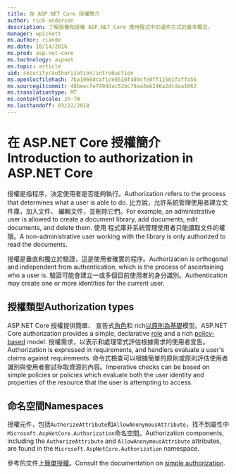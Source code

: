 ```yaml
---
title: 在 ASP.NET Core 授權簡介
author: rick-anderson
description: 了解授權和授權 ASP.NET Core 應用程式中的運作方式的基本概念。
manager: wpickett
ms.author: riande
ms.date: 10/14/2016
ms.prod: asp.net-core
ms.technology: aspnet
ms.topic: article
uid: security/authorization/introduction
ms.openlocfilehash: 7ba1966dcaf1ce0510f489cfe0ff11501faffa56
ms.sourcegitcommit: 48beecfe749ddac52bc79aa3eb246a2dcdaa1862
ms.translationtype: MT
ms.contentlocale: zh-TW
ms.lasthandoff: 03/22/2018
---
```

# <a name="introduction-to-authorization-in-aspnet-core"></a><span data-ttu-id="2be0d-103">在 ASP.NET Core 授權簡介</span><span class="sxs-lookup"><span data-stu-id="2be0d-103">Introduction to authorization in ASP.NET Core</span></span>

<a name="security-authorization-introduction"></a>

<span data-ttu-id="2be0d-104">授權是指程序，決定使用者是否能夠執行。</span><span class="sxs-lookup"><span data-stu-id="2be0d-104">Authorization refers to the process that determines what a user is able to do.</span></span> <span data-ttu-id="2be0d-105">比方說，允許系統管理使用者建立文件庫，加入文件、 編輯文件，並刪除它們。</span><span class="sxs-lookup"><span data-stu-id="2be0d-105">For example, an administrative user is allowed to create a document library, add documents, edit documents, and delete them.</span></span> <span data-ttu-id="2be0d-106">使用 程式庫非系統管理使用者只能讀取文件的權限。</span><span class="sxs-lookup"><span data-stu-id="2be0d-106">A non-administrative user working with the library is only authorized to read the documents.</span></span>

<span data-ttu-id="2be0d-107">授權是垂直和獨立於驗證，這是使用者確實的程序。</span><span class="sxs-lookup"><span data-stu-id="2be0d-107">Authorization is orthogonal and independent from authentication, which is the process of ascertaining who a user is.</span></span> <span data-ttu-id="2be0d-108">驗證可能會建立一或多個目前使用者的身分識別。</span><span class="sxs-lookup"><span data-stu-id="2be0d-108">Authentication may create one or more identities for the current user.</span></span>

## <a name="authorization-types"></a><span data-ttu-id="2be0d-109">授權類型</span><span class="sxs-lookup"><span data-stu-id="2be0d-109">Authorization types</span></span>

<span data-ttu-id="2be0d-110">ASP.NET Core 授權提供簡單、 宣告式[角色](xref:security/authorization/roles)和 rich[以原則為基礎](xref:security/authorization/policies)模型。</span><span class="sxs-lookup"><span data-stu-id="2be0d-110">ASP.NET Core authorization provides a simple, declarative [role](xref:security/authorization/roles) and a rich [policy-based](xref:security/authorization/policies) model.</span></span> <span data-ttu-id="2be0d-111">授權需求，以表示和處理常式評估根據需求的使用者宣告。</span><span class="sxs-lookup"><span data-stu-id="2be0d-111">Authorization is expressed in requirements, and handlers evaluate a user's claims against requirements.</span></span> <span data-ttu-id="2be0d-112">命令式檢查可以根據簡單的原則或原則評估使用者識別與使用者嘗試存取資源的內容。</span><span class="sxs-lookup"><span data-stu-id="2be0d-112">Imperative checks can be based on simple policies or policies which evaluate both the user identity and properties of the resource that the user is attempting to access.</span></span>

## <a name="namespaces"></a><span data-ttu-id="2be0d-113">命名空間</span><span class="sxs-lookup"><span data-stu-id="2be0d-113">Namespaces</span></span>

<span data-ttu-id="2be0d-114">授權元件，包括`AuthorizeAttribute`和`AllowAnonymousAttribute`，找不到屬性中`Microsoft.AspNetCore.Authorization`命名空間。</span><span class="sxs-lookup"><span data-stu-id="2be0d-114">Authorization components, including the `AuthorizeAttribute` and `AllowAnonymousAttribute` attributes, are found in the `Microsoft.AspNetCore.Authorization` namespace.</span></span>

<span data-ttu-id="2be0d-115">參考的文件上[簡單授權](xref:security/authorization/simple)。</span><span class="sxs-lookup"><span data-stu-id="2be0d-115">Consult the documentation on [simple authorization](xref:security/authorization/simple).</span></span>

